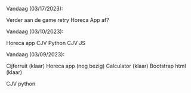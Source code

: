 Vandaag (03/17/2023):

Verder aan de game retry
Horeca App af?


Vandaag (03/10/2023):

Horeca app
CJV Python
CJV JS





Vandaag (03/09/2023):

Cijferruit (klaar)
Horeca app (nog bezig)
Calculator (klaar)
Bootstrap html (klaar)

CJV python
